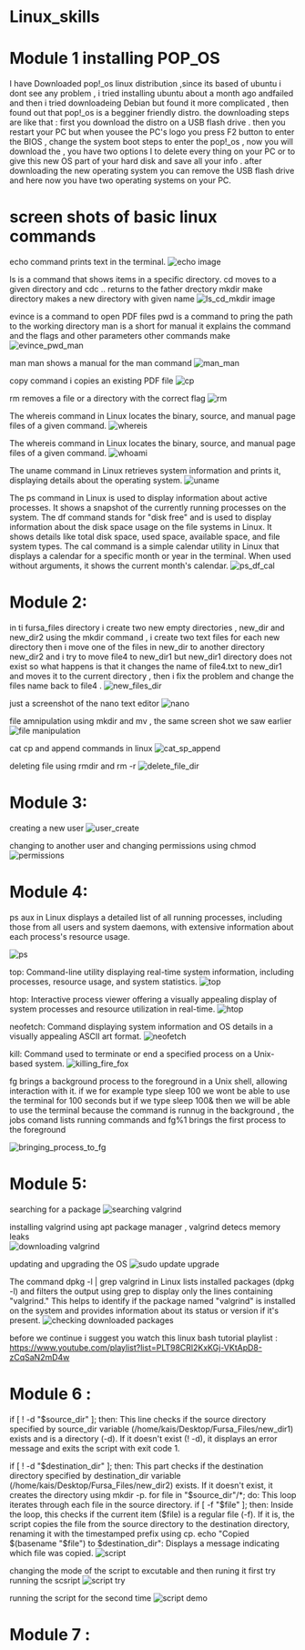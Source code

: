 # Linux_skills

# Module 1 installing POP_OS 
I have Downloaded pop!_os linux distribution ,since its based of ubuntu i dont see any problem , i tried installing ubuntu about a month ago andfailed and then i tried downloadeing Debian but found it more complicated , then found out that pop!_os is a begginer friendly distro.
the downloading steps are like that : 
first you download the distro on a USB flash drive .
then you restart your PC but when yousee the PC's logo you press F2 button to enter the BIOS , change the system boot steps to enter the pop!_os
, now you will download the , you have two options I to delete every thing on your PC or to give this new OS part of your hard disk and save all your info .
after downloading  the new operating system you can remove  the USB flash drive and here now you have two operating systems on your PC.

# screen shots of basic linux commands
echo command prints text in the terminal.
![echo image](https://github.com/AhmadKais/Linux_skills/blob/main/echo.png)

ls is a command that shows items in a specific directory.
cd moves to a given directory and cdc .. returns to the father drectory
mkdir make directory makes a new directory with given name 
![ls_cd_mkdir image](https://github.com/AhmadKais/Linux_skills/blob/main/ls_cd_mkdir.png)

evince is a command to open PDF files 
pwd is a command to pring the path to the working directory 
man is a short for manual it explains the command and the flags and other parameters other commands make
![evince_pwd_man](https://github.com/AhmadKais/Linux_skills/blob/main/evince_pwd_man.png)

man man shows a manual for the man command
![man_man](https://github.com/AhmadKais/Linux_skills/blob/main/man_man.png)

copy command i copies an existing PDF file 
![cp](https://github.com/AhmadKais/Linux_skills/blob/main/cp_pwd_.png)

rm removes a file or a directory with the correct flag
![rm](https://github.com/AhmadKais/Linux_skills/blob/main/rm.png)

The whereis command in Linux locates the binary, source, and manual page files of a given command.
![whereis](https://github.com/AhmadKais/Linux_skills/blob/main/whereis.png)

The whereis command in Linux locates the binary, source, and manual page files of a given command.
![whoami](https://github.com/AhmadKais/Linux_skills/blob/main/whoami_clear.png)

The uname command in Linux retrieves system information and prints it, displaying details about the operating system.
![uname](https://github.com/AhmadKais/Linux_skills/blob/main/uname.png)

The ps command in Linux is used to display information about active processes. It shows a snapshot of the currently running processes on the system.
The df command stands for "disk free" and is used to display information about the disk space usage on the file systems in Linux. It shows details like total disk space, used space, available space, and file system types.
The cal command is a simple calendar utility in Linux that displays a calendar for a specific month or year in the terminal. When used without arguments, it shows the current month's calendar.
![ps_df_cal](https://github.com/AhmadKais/Linux_skills/blob/main/ps_df_cal.png)

# Module 2:
in ti fursa_files directory i create two new empty directories , new_dir and new_dir2 using the mkdir command ,
i create two text files for each new directory then i move one of the files in 
new_dir to another directory new_dir2 and i try to move file4 to new_dir1 
but new_dir1 directory does not exist so what happens is that it changes the name of file4.txt to new_dir1 and moves it  to the current directory , then i fix the problem and change the files name back to file4 .
![new_files_dir](https://github.com/AhmadKais/Linux_skills/blob/main/new_files_dir.png)

just a screenshot of the nano text editor
![nano](https://github.com/AhmadKais/Linux_skills/blob/main/nano.png)

file amnipulation using mkdir and mv , the same screen shot we saw earlier
![file manipulation](https://github.com/AhmadKais/Linux_skills/blob/main/file%20manipulation.png)

cat cp and append commands in linux 
![cat_sp_append](https://github.com/AhmadKais/Linux_skills/blob/main/cat_cp_append_replace.png)

deleting file using rmdir and rm -r 
![delete_file_dir](https://github.com/AhmadKais/Linux_skills/blob/main/delete_file_dir.png)

# Module 3:
creating a new user 
![user_create](https://github.com/AhmadKais/Linux_skills/blob/main/user_create.png)

changing to another user and changing permissions using chmod
![permissions](https://github.com/AhmadKais/Linux_skills/blob/main/permissions.png)

# Module 4:

ps aux in Linux displays a detailed list of all running processes, including those from all users and system daemons, with extensive information about each process's resource usage.

![ps](https://github.com/AhmadKais/Linux_skills/blob/main/ps%20aux.png)

top: Command-line utility displaying real-time system information, including processes, resource usage, and system statistics.
![top](https://github.com/AhmadKais/Linux_skills/blob/main/top.png)

htop: Interactive process viewer offering a visually appealing display of system processes and resource utilization in real-time.
![htop](https://github.com/AhmadKais/Linux_skills/blob/main/htop.png)

neofetch: Command displaying system information and OS details in a visually appealing ASCII art format.
![neofetch](https://github.com/AhmadKais/Linux_skills/blob/main/neofetch.png)

kill: Command used to terminate or end a specified process on a Unix-based system.
![killing_fire_fox](https://github.com/AhmadKais/Linux_skills/blob/main/killing%20firefox.png)

fg brings a background process to the foreground in a Unix shell, allowing interaction with it.
if we for example type sleep 100 we wont be able to use the terminal for 100 seconds but if we type sleep 100& then we will be able to use the terminal because the command is runnug in the background , the jobs comand lists running commands and fg%1 brings the first process to the foreground

![bringing_process_to_fg](https://github.com/AhmadKais/Linux_skills/blob/main/bringing%20process%20to%20front.png)

# Module 5:

searching for a package
![searching valgrind](https://github.com/AhmadKais/Linux_skills/blob/main/downloading%20packeges%20valgrind.png)

installing valgrind using apt package manager , valgrind detecs memory leaks  
![downloading valgrind](https://github.com/AhmadKais/Linux_skills/blob/main/downloading%20valgrind.png)

updating and upgrading the OS
![sudo update upgrade](https://github.com/AhmadKais/Linux_skills/blob/main/sudo%20upgrade%20update.png)

The command dpkg -l | grep valgrind in Linux lists installed packages (dpkg -l) and filters the output using grep to display only the lines containing "valgrind." This helps to identify if the package named "valgrind" is installed on the system and provides information about its status or version if it's present.
![checking downloaded packages](https://github.com/AhmadKais/Linux_skills/blob/main/checking%20downloaded%20package.png)

before we continue i suggest you watch this linux bash tutorial playlist : 
https://www.youtube.com/playlist?list=PLT98CRl2KxKGj-VKtApD8-zCqSaN2mD4w

# Module 6 : 
if [ ! -d "$source_dir" ]; then: This line checks if the source directory specified by source_dir variable (/home/kais/Desktop/Fursa_Files/new_dir1) exists and is a directory (-d). If it doesn't exist (! -d), it displays an error message and exits the script with exit code 1.

if [ ! -d "$destination_dir" ]; then: This part checks if the destination directory specified by destination_dir variable (/home/kais/Desktop/Fursa_Files/new_dir2) exists. If it doesn't exist, it creates the directory using mkdir -p.
for file in "$source_dir"/*; do: This loop iterates through each file in the source directory.
    if [ -f "$file" ]; then: Inside the loop, this checks if the current item ($file) is a regular file (-f). If it is, the script copies the file from the source directory to the destination directory, renaming it with the timestamped prefix using cp.
    echo "Copied $(basename "$file") to $destination_dir": Displays a message indicating which file was copied.
![script](https://github.com/AhmadKais/Linux_skills/blob/main/script%20for%20backups.png)

changing the mode of the script to excutable and then runing it 
first try running the scsript
![script try](https://github.com/AhmadKais/Linux_skills/blob/main/script%20try.png)

running the script for the second time
![script demo](https://github.com/AhmadKais/Linux_skills/blob/main/script%20demo.png)

# Module 7 :











